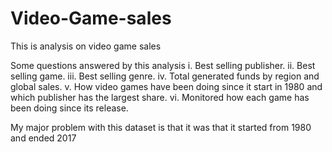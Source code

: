 # Video-Game-sales
This is analysis on video game sales


Some questions answered by this analysis
i. Best selling publisher.
ii. Best selling game.
iii. Best selling genre.
iv. Total generated funds by region and global sales.
v. How video games have been doing since it start in 1980 and which publisher has the largest share.
vi. Monitored how each game has been doing since its release.



My major problem with this dataset is that it was that it started from 1980 and ended 2017
